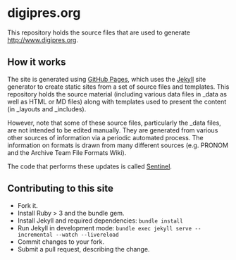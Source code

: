 digipres.org
============

This repository holds the source files that are used to generate <http://www.digipres.org>.

How it works
------------

The site is generated using [GitHub Pages](https://pages.github.com/), which uses the [Jekyll](http://jekyllrb.com/) site generator to create static sites from a set of source files and templates. This repository holds the source material (including various data files in _data as well as HTML or MD files) along with templates used to present the content (in _layouts and _includes).

However, note that some of these source files, particularly the _data files, are not intended to be edited manually. They are generated from various other sources of information via a periodic automated process. The information on formats is drawn from many different sources (e.g. PRONOM and the Archive Team File Formats Wiki).

The code that performs these updates is called [Sentinel](https://github.com/digipres/sentinel).

Contributing to this site
-------------------------

* Fork it.
* Install Ruby > 3 and the bundle gem.
* Install Jekyll and required dependencies: `bundle install`
* Run Jekyll in development mode: `bundle exec jekyll serve --incremental --watch --livereload`
* Commit changes to your fork.
* Submit a pull request, describing the change.

